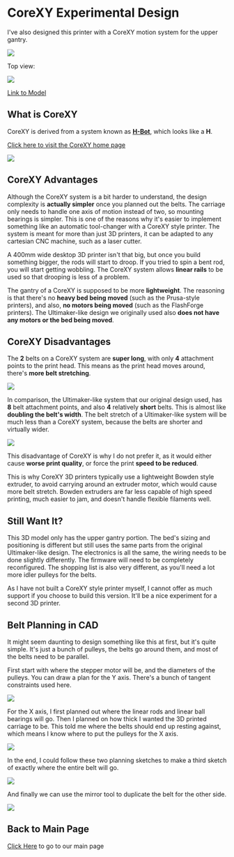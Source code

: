 # CoreXY Experimental Design

I've also designed this printer with a CoreXY motion system for the upper gantry.

![](../images/corexy/generalview.png)

Top view:

![](../images/corexy/topview.png)

[Link to Model](https://cad.onshape.com/documents/359baba3de4f085c967fb5a9/w/62a7ef2a4414462a5d8bf3e1/e/c66889334e6ec6a43058badc)

## What is CoreXY

CoreXY is derived from a system known as [**H-Bot**](https://www.youtube.com/watch?v=ei4lPk_aM9Y), which looks like a **H**.

[Click here to visit the CoreXY home page](http://www.corexy.com/theory.html)

[![](../images/corexy/corexywebpage.png)](http://www.corexy.com/theory.html)

## CoreXY Advantages

Although the CoreXY system is a bit harder to understand, the design complexity is **actually simpler** once you planned out the belts. The carriage only needs to handle one axis of motion instead of two, so mounting bearings is simpler. This is one of the reasons why it's easier to implement something like an automatic tool-changer with a CoreXY style printer. The system is meant for more than just 3D printers, it can be adapted to any cartesian CNC machine, such as a laser cutter.

A 400mm wide desktop 3D printer isn't that big, but once you build something bigger, the rods will start to droop. If you tried to spin a bent rod, you will start getting wobbling. The CoreXY system allows **linear rails** to be used so that drooping is less of a problem.

The gantry of a CoreXY is supposed to be more **lightweight**. The reasoning is that there's no **heavy bed being moved** (such as the Prusa-style printers), and also, **no motors being moved** (such as the FlashForge printers). The Ultimaker-like design we originally used also **does not have any motors or the bed being moved**.

## CoreXY Disadvantages

The **2** belts on a CoreXY system are **super long**, with only **4** attachment points to the print head. This means as the print head moves around, there's **more belt stretching**.

![](../images/corexy/beltani.gif)

In comparison, the Ultimaker-like system that our original design used, has **8** belt attachment points, and also **4** relatively **short** belts. This is almost like **doubling the belt's width**. The belt stretch of a Ultimaker-like system will be much less than a CoreXY system, because the belts are shorter and virtually wider.

![](../images/corexy/umbelts.png)

This disadvantage of CoreXY is why I do not prefer it, as it would either cause **worse print quality**, or force the print **speed to be reduced**.

This is why CoreXY 3D printers typically use a lightweight Bowden style extruder, to avoid carrying around an extruder motor, which would cause more belt stretch. Bowden extruders are far less capable of high speed printing, much easier to jam, and doesn't handle flexible filaments well.

## Still Want It?

This 3D model only has the upper gantry portion. The bed's sizing and positioning is different but still uses the same parts from the original Ultimaker-like design. The electronics is all the same, the wiring needs to be done slightly differently. The firmware will need to be completely reconfigured. The shopping list is also very different, as you'll need a lot more idler pulleys for the belts.

As I have not built a CoreXY style printer myself, I cannot offer as much support if you choose to build this version. It'll be a nice experiment for a second 3D printer.

## Belt Planning in CAD

It might seem daunting to design something like this at first, but it's quite simple. It's just a bunch of pulleys, the belts go around them, and most of the belts need to be parallel.

First start with where the stepper motor will be, and the diameters of the pulleys. You can draw a plan for the Y axis. There's a bunch of tangent constraints used here.

[![](../images/corexy/beltplan1.png)](../images/corexy/beltplan1.png)

For the X axis, I first planned out where the linear rods and linear ball bearings will go. Then I planned on how thick I wanted the 3D printed carriage to be. This told me where the belts should end up resting against, which means I know where to put the pulleys for the X axis.

[![](../images/corexy/beltplan2.png)](../images/corexy/beltplan2.png)

In the end, I could follow these two planning sketches to make a third sketch of exactly where the entire belt will go.

[![](../images/corexy/beltplan3.png)](../images/corexy/beltplan3.png)

And finally we can use the mirror tool to duplicate the belt for the other side.

[![](../images/corexy/beltplanmirror.png)](../images/corexy/beltplanmirror.png)

## Back to Main Page

[Click Here](../) to go to our main page
